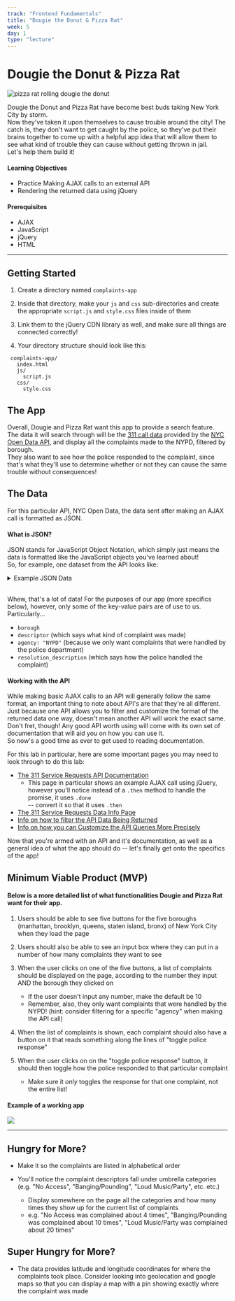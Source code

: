 ```yaml
---
track: "Frontend Fundamentals"
title: "Dougie the Donut & Pizza Rat"
week: 5
day: 1
type: "lecture"
---
```


# Dougie the Donut & Pizza Rat

![pizza rat rolling dougie the donut](https://imgur.com/3vFgM5x.png)

Dougie the Donut and Pizza Rat have become best buds taking New York City by storm. 
<br> Now they've taken it upon themselves to cause trouble around the city! The catch is, they don't want to get caught by the police, so they've put their brains together to come up with a helpful app idea that will allow them to see what kind of trouble they can cause without getting thrown in jail. 
<br> Let's help them build it! 



#### Learning Objectives

- Practice Making AJAX calls to an external API 
- Rendering the returned data using jQuery

#### Prerequisites

- AJAX
- JavaScript
- jQuery
- HTML 

---

## Getting Started

1. Create a directory named `complaints-app`
    
2. Inside that directory, make your `js` and `css` sub-directories and create the appropriate `script.js` and `style.css` files inside of them
   
3. Link them to the jQuery CDN library as well, and make sure all things are connected correctly! 

4. Your directory structure should look like this:

```shell
 complaints-app/
   index.html
   js/
     script.js
   css/
     style.css
```        

## The App 

Overall, Dougie and Pizza Rat want this app to provide a search feature. <br>The data it will search through will be the [311 call data](https://data.cityofnewyork.us/Social-Services/311-Service-Requests-from-2010-to-Present/erm2-nwe9) provided by the [NYC Open Data API](http://opendata.cityofnewyork.us/), and display all the complaints made to the NYPD, filtered by borough. <br>They also want to see how the police responded to the complaint, since that's what they'll use to determine whether or not they can cause the same trouble without consequences! 

## The Data 

For this particular API, NYC Open Data, the data sent after making an AJAX call is formatted as JSON. 

#### What is JSON? 

JSON stands for JavaScript Object Notation, which simply just means the data is formatted like the JavaScript objects you've learned about! <br>So, for example, one dataset from the API looks like: 

<details><summary>Example JSON Data</summary>
  <strong>When collapsed</strong>
  <img src="https://i.imgur.com/9Xa3jAv.png"> 
  <strong>When opened to see all the key-value pairs</strong>
  <img src="https://i.imgur.com/wksEBdq.png">
</details>
<br>

Whew, that's a lot of data! For the purposes of our app (more specifics below), however, only some of the key-value pairs are of use to us. Particularly...
  * `borough`
  * `descriptor` (which says what kind of complaint was made)
  * `agency: "NYPD"` (because we only want complaints that were handled by the police department)
  * `resolution_description` (which says how the police handled the complaint)
  
#### Working with the API

While making basic AJAX calls to an API will generally follow the same format, an important thing to note about API's are that they're all different. Just because one API allows you to filter and customize the format of the returned data one way, doesn't mean another API will work the exact same. Don't fret, though! Any good API worth using will come with its own set of documentation that will aid you on how you can use it. <br>So now's a good time as ever to get used to reading documentation. 

For this lab in particular, here are some important pages you may need to look through to do this lab: 
  * [The 311 Service Requests API Documentation](https://dev.socrata.com/foundry/data.cityofnewyork.us/fhrw-4uyv)
      * This page in particular shows an example AJAX call using jQuery, however you'll notice instead of a `.then` method to handle the promise, it uses `.done` <br>-- convert it so that it uses `.then`
  * [The 311 Service Requests Data Info Page](https://data.cityofnewyork.us/Social-Services/311-Service-Requests-from-2010-to-Present/erm2-nwe9)
  * [Info on how to filter the API Data Being Returned](https://dev.socrata.com/docs/filtering.html)
  * [Info on how you can Customize the API Queries More Precisely](https://dev.socrata.com/docs/queries/)
  
Now that you're armed with an API and it's documentation, as well as a general idea of what the app should do -- let's finally get onto the specifics of the app!  

## Minimum Viable Product (MVP)

#### Below is a more detailed list of what functionalities Dougie and Pizza Rat want for their app. 

1. Users should be able to see five buttons for the five boroughs (manhattan, brooklyn, queens, staten island, bronx) of New York City when they load the page 
   
2. Users should also be able to see an input box where they can put in a number of how many complaints they want to see
   
3. When the user clicks on one of the five buttons, a list of complaints should be displayed on the page, according to the number they input AND the borough they clicked on
   * If the user doesn't input any number, make the default be 10
   * Remember, also, they only want complaints that were handled by the NYPD! (hint: consider filtering for a specific "agency" when making the API call)
  
4. When the list of complaints is shown, each complaint should also have a button on it that reads something along the lines of "toggle police response" 
   
5. When the user clicks on on the "toggle police response" button, it should then toggle how the police responded to that particular complaint
   * Make sure it _only_ toggles the response for that one complaint, not the entire list! 

#### Example of a working app

![](https://imgur.com/ssFKX3J.gif)

---

## Hungry for More? 

- Make it so the complaints are listed in alphabetical order

- You'll notice the complaint descriptors fall under umbrella categories (e.g. "No Access", "Banging/Pounding", "Loud Music/Party", etc. etc.) 
    * Display somewhere on the page all the categories and how many times they show up for the current list of complaints
    * e.g. "No Access was complained about 4 times", "Banging/Pounding was complained about 10 times", "Loud Music/Party was complained about 20 times"
  
## Super Hungry for More?

- The data provides latitude and longitude coordinates for where the complaints took place. Consider looking into  geolocation and google maps so that you can display a map with a pin showing exactly where the complaint was made


